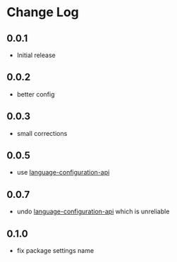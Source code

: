 # Change Log

## 0.0.1

- Initial release

## 0.0.2

- better config

## 0.0.3

- small corrections

## 0.0.5

- use [language-configuration-api](https://code.visualstudio.com/api/language-extensions/language-configuration-guide)

## 0.0.7

- undo [language-configuration-api](https://code.visualstudio.com/api/language-extensions/language-configuration-guide) which is unreliable

## 0.1.0

- fix package settings name
